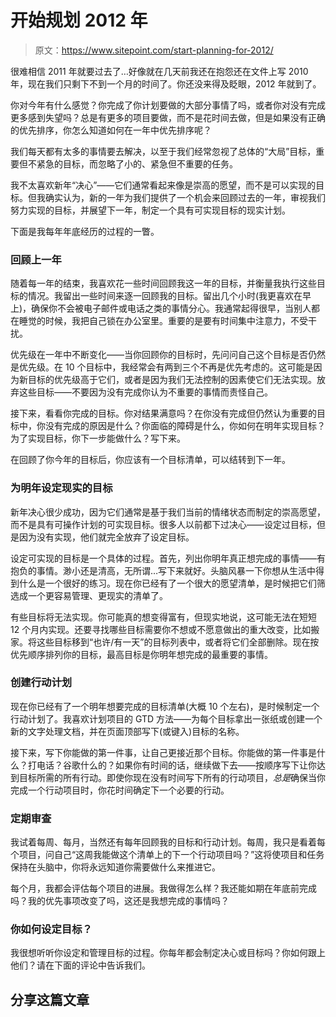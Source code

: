 # 开始规划 2012 年

> 原文：<https://www.sitepoint.com/start-planning-for-2012/>

很难相信 2011 年就要过去了…好像就在几天前我还在抱怨还在文件上写 2010 年，现在我们只剩下不到一个月的时间了。你还没来得及眨眼，2012 年就到了。

你对今年有什么感觉？你完成了你计划要做的大部分事情了吗，或者你对没有完成更多感到失望吗？总是有更多的项目要做，而不是花时间去做，但是如果没有正确的优先排序，你怎么知道如何在一年中优先排序呢？

我们每天都有太多的事情要去解决，以至于我们经常忽视了总体的“大局”目标，重要但不紧急的目标，而忽略了小的、紧急但不重要的任务。

我不太喜欢新年“决心”——它们通常看起来像是崇高的愿望，而不是可以实现的目标。但我确实认为，新的一年为我们提供了一个机会来回顾过去的一年，审视我们努力实现的目标，并展望下一年，制定一个具有可实现目标的现实计划。

下面是我每年年底经历的过程的一瞥。

### 回顾上一年

随着每一年的结束，我喜欢花一些时间回顾我这一年的目标，并衡量我执行这些目标的情况。我留出一些时间来逐一回顾我的目标。留出几个小时(我更喜欢在早上)，确保你不会被电子邮件或电话之类的事情分心。我通常起得很早，当别人都在睡觉的时候，我把自己锁在办公室里。重要的是要有时间集中注意力，不受干扰。

优先级在一年中不断变化——当你回顾你的目标时，先问问自己这个目标是否仍然是优先级。在 10 个目标中，我经常会有两到三个不再是优先考虑的。这可能是因为新目标的优先级高于它们，或者是因为我们无法控制的因素使它们无法实现。放弃这些目标——不要因为没有完成你认为不重要的事情而责怪自己。

接下来，看看你完成的目标。你对结果满意吗？在你没有完成但仍然认为重要的目标中，你没有完成的原因是什么？你面临的障碍是什么，你如何在明年实现目标？为了实现目标，你下一步能做什么？写下来。

在回顾了你今年的目标后，你应该有一个目标清单，可以结转到下一年。

### 为明年设定现实的目标

新年决心很少成功，因为它们通常是基于我们当前的情绪状态而制定的崇高愿望，而不是具有可操作计划的可实现目标。很多人以前都下过决心——设定过目标，但是因为没有实现，他们就完全放弃了设定目标。

设定可实现的目标是一个具体的过程。首先，列出你明年真正想完成的事情——有抱负的事情。渺小还是清高，无所谓…写下来就好。头脑风暴一下你想从生活中得到什么是一个很好的练习。现在你已经有了一个很大的愿望清单，是时候把它们筛选成一个更容易管理、更现实的清单了。

有些目标将无法实现。你可能真的想变得富有，但现实地说，这可能无法在短短 12 个月内实现。还要寻找哪些目标需要你不想或不愿意做出的重大改变，比如搬家。将这些目标移到“也许/有一天”的目标列表中，或者将它们全部删除。现在按优先顺序排列你的目标，最高目标是你明年想完成的最重要的事情。

### 创建行动计划

现在你已经有了一个明年想要完成的目标清单(大概 10 个左右)，是时候制定一个行动计划了。我喜欢计划项目的 GTD 方法——为每个目标拿出一张纸或创建一个新的文字处理文档，并在页面顶部写下(或键入)目标的名称。

接下来，写下你能做的第一件事，让自己更接近那个目标。你能做的第一件事是什么？打电话？谷歌什么的？如果你有时间的话，继续做下去——按顺序写下让你达到目标所需的所有行动。即使你现在没有时间写下所有的行动项目，*总是*确保当你完成一个行动项目时，你花时间确定下一个必要的行动。

### 定期审查

我试着每周、每月，当然还有每年回顾我的目标和行动计划。每周，我只是看着每个项目，问自己“这周我能做这个清单上的下一个行动项目吗？”这将使项目和任务保持在头脑中，你将永远知道你需要做什么来推进它。

每个月，我都会评估每个项目的进展。我做得怎么样？我还能如期在年底前完成吗？我的优先事项改变了吗，这还是我想完成的事情吗？

### 你如何设定目标？

我很想听听你设定和管理目标的过程。你每年都会制定决心或目标吗？你如何跟上他们？请在下面的评论中告诉我们。

## 分享这篇文章